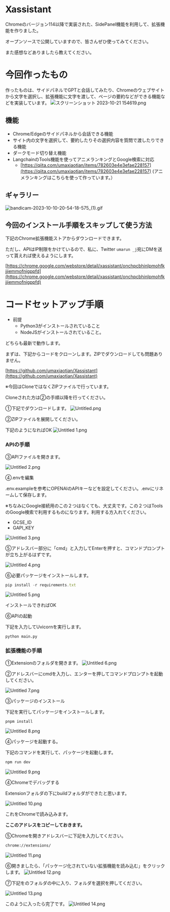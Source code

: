 # Xassistant

Chromeのバージョン114以降で実装された、SidePanel機能を利用して、拡張機能を作りました。

オープンソースで公開していますので、皆さんぜひ使ってみてください。

また感想などありましたら教えてください。

# 今回作ったもの

作ったものは、サイドパネルでGPTと会話してみたり、Chromeのウェブサイトから文字を選択し、拡張機能に文字を渡して、ページの要約などができる機能などを実装しています。
![スクリーンショット 2023-10-21 154619.png](https://qiita-image-store.s3.ap-northeast-1.amazonaws.com/0/418662/1a531340-08a6-ac48-9fcf-b767a85f4db3.png)

## 機能

- Chrome/Edgeのサイドパネルから会話できる機能
- サイト内の文字を選択して、要約したりその選択内容を質問で渡したりできる機能
- ダークモード切り替え機能
- LangchainのTools機能を使ってアニメランキングとGoogle検索に対応
    - [https://qiita.com/umaxiaotian/items/782603e4e3efae228157](https://qiita.com/umaxiaotian/items/782603e4e3efae228157) (アニメランキングはこちらを使って作っています。）

## ギャラリー

![bandicam-2023-10-10-20-54-18-575_(1).gif](https://qiita-image-store.s3.ap-northeast-1.amazonaws.com/0/418662/733a5196-55dd-b41d-521b-c922cb47b599.gif)



## 今回のインストール手順をスキップして使う方法

下記のChrome拡張機能ストアからダウンロードできます。

ただし、APIはIP制限をかけているので、私に、Twitter ```umarun _j```宛にDMを送って貰えれば使えるようにします。

[https://chrome.google.com/webstore/detail/xassistant/onchpcbhinlpmohfkjjiemmofnigppfd](https://chrome.google.com/webstore/detail/xassistant/onchpcbhinlpmohfkjjiemmofnigppfd)

# コードセットアップ手順

- 前提
    - Python3がインストールされていること
    - NodeJSがインストールされていること。

どちらも最新で動作します。

まずは、下記からコードをクローンします。ZIPでダウンロードしても問題ありません。

[https://github.com/umaxiaotian/Xassistant](https://github.com/umaxiaotian/Xassistant)

※今回はCloneではなくZIPファイルで行っています。

Cloneされた方は②の手順以降を行ってください。

①下記でダウンロードします。
![Untitled.png](https://qiita-image-store.s3.ap-northeast-1.amazonaws.com/0/418662/e40bc7e3-1170-759a-a18a-93d5c72536d4.png)



②ZIPファイルを展開してください。

下記のようになればOK
![Untitled 1.png](https://qiita-image-store.s3.ap-northeast-1.amazonaws.com/0/418662/9b94435a-bbae-eba3-052b-95891c09764a.png)


### APIの手順

③APIファイルを開きます。

![Untitled 2.png](https://qiita-image-store.s3.ap-northeast-1.amazonaws.com/0/418662/a16e604c-9d7d-4579-adbb-b7cff664d968.png)


④.envを編集

.env.exampleを参考にOPENAIのAPIキーなどを設定してください。.envにリネームして保存します。

※ちなみにGoogle接続用のこの２つはなくても、大丈夫です。この２つはToolsのGoogle検索で利用するものになります。利用する方入れてください。

- GCSE_ID
- GAPI_KEY

![Untitled 3.png](https://qiita-image-store.s3.ap-northeast-1.amazonaws.com/0/418662/ae610687-64d3-4904-b0e5-7fe5e9dbfc11.png)


⑤アドレスバー部分に「cmd」と入力してEnterを押すと、コマンドプロンプトが立ち上がるはずです。

![Untitled 4.png](https://qiita-image-store.s3.ap-northeast-1.amazonaws.com/0/418662/56080080-06a6-50a0-62eb-c77d1f45c9a4.png)


⑥必要パッケージをインストールします。

```jsx
pip install -r requirements.txt
```
![Untitled 5.png](https://qiita-image-store.s3.ap-northeast-1.amazonaws.com/0/418662/931e4410-9146-0a47-4d7c-392e3fafca9b.png)


インストールできればOK

⑥APIの起動

下記を入力してUvicornを実行します。

```bash
python main.py
```

### 拡張機能の手順

①Extensionのフォルダを開きます。
![Untitled 6.png](https://qiita-image-store.s3.ap-northeast-1.amazonaws.com/0/418662/9521a4b6-1e5c-f3ca-6bf8-13bdc8df3937.png)


②アドレスバーにcmdを入力し、エンターを押してコマンドプロンプトを起動してください。

![Untitled 7.png](https://qiita-image-store.s3.ap-northeast-1.amazonaws.com/0/418662/4105dac8-3729-7080-095e-9cfd234f5683.png)


③パッケージのインストール

下記を実行してパッケージをインストールします。

```bash
pnpm install
```

![Untitled 8.png](https://qiita-image-store.s3.ap-northeast-1.amazonaws.com/0/418662/64a213f5-7a06-5f88-6b83-16081fc4e214.png)


④パッケージを起動する。

下記のコマンドを実行して、パッケージを起動します。

```bash
npm run dev
```
![Untitled 9.png](https://qiita-image-store.s3.ap-northeast-1.amazonaws.com/0/418662/4131dd44-2aee-170a-06be-e6c024addd24.png)


④Chromeでデバッグする

Extensionフォルダの下にbuildフォルダができたと思います。

![Untitled 10.png](https://qiita-image-store.s3.ap-northeast-1.amazonaws.com/0/418662/217cc519-585f-7218-41e9-e6962712d580.png)


これをChromeで読み込みます。

**ここのアドレスをコピーしておきます。**

⑤Chromeを開きアドレスバーに下記を入力してください。

```bash
chrome://extensions/
```
![Untitled 11.png](https://qiita-image-store.s3.ap-northeast-1.amazonaws.com/0/418662/d2c8f76e-79a3-70a2-b0ff-6f100eaecf42.png)


⑥開きましたら、「パッケージ化されていない拡張機能を読み込む」をクリックします。
![Untitled 12.png](https://qiita-image-store.s3.ap-northeast-1.amazonaws.com/0/418662/14731829-8f1e-b431-38dd-6d41b83b34f8.png)


⑦下記をのフォルダの中に入り、フォルダを選択を押してください。

![Untitled 13.png](https://qiita-image-store.s3.ap-northeast-1.amazonaws.com/0/418662/8e0adb7a-bda6-4d26-6518-be31e0a463cd.png)


このように入ったら完了です。
![Untitled 14.png](https://qiita-image-store.s3.ap-northeast-1.amazonaws.com/0/418662/b0bbc20e-b943-f451-2a74-4c70efe57f1b.png)

